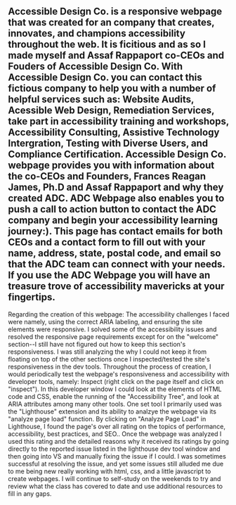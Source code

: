 Accessible Design Co. is a responsive webpage that was created for an company that creates, innovates, and champions accessibility throughout the web.  It is ficitious and as so I made myself and Assaf Rappaport co-CEOs and Fouders of Accessible Design Co. 
With Accessible Design Co. you can contact this fictious company to help you with a number of helpful services such as: Website Audits, Acessible Web Design, Remediation Services, take part in accessibility training and workshops, Accessibility Consulting, Assistive Technology Intergration, Testing with Diverse Users, and Compliance Certification. 
Accessible Design Co. webpage provides you with information about the co-CEOs and Founders, Frances Reagan James, Ph.D and Assaf Rappaport and why they created ADC. 
ADC Webpage also enables you to push a call to action button to contact the ADC company and begin your accessibility learning journey:). This page has contact emails for both
CEOs and a contact form to fill out with your name, address, state, postal code, and email so that the ADC team can connect with your needs.
If you use the ADC Webpage you will have an treasure trove of accessibility mavericks at your fingertips.
-------------------------------------------------------------------------
Regarding the creation of this webpage:
The accessibility challenges I faced were namely, using the correct ARIA labeling, and ensuring the site elements were responsive. I solved some of the accessibility issues and resolved the responsive page requirements except for on the "welcome" section--I still have not figured out how to keep this section's responsiveness. I was still analyzing the why I could not keep it from floating on top of the other sections once I inspected/tested the site's responsiveness in the dev tools.
Throughout the process of creation, I would periodically test the webpage's responsiveness and accessibility with developer tools, namely: Inspect (right click on the page itself and click on "inspect"). In this developer window I could look at the elements of HTML code and CSS, enable the running of the "Accessibility Tree", and look at ARIA attributes among many other tools. One set tool I primarily used was the "Lighthouse" extension and its ability to analzye the webpage via its "analyze page load" function. By clicking on "Analyze Page Load" in Lighthouse, I found the page's over all rating on the topics of performance, accessibility, best practices, and SEO.. Once the webpage was analyzed I used this rating and the detailed reasons why it received its ratings by going directly to the reported issue listed in the lighthouse dev tool window and then going into VS and manually fixing the issue if I could. I was sometimes successful at resolving the issue, and yet some issues still alluded me due to me being new really working with html, css, and a little javascript to create webpages. I will continue to self-study on the weekends to try and review what the class has covered to date and use additional resources to fill in any gaps. 
